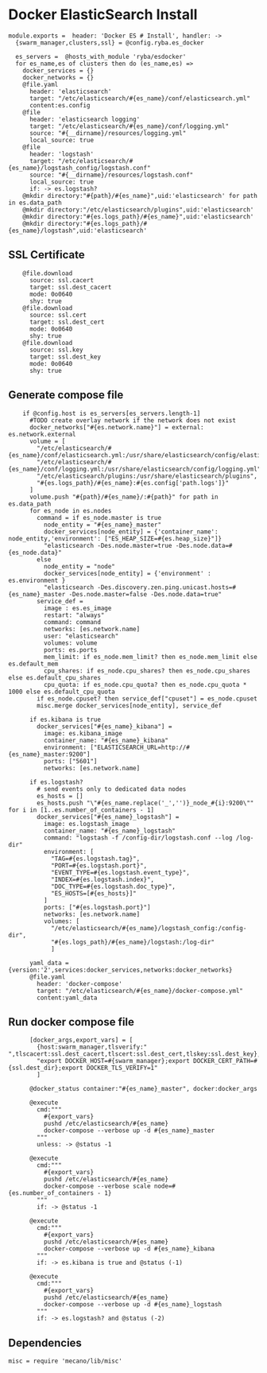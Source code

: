 # Docker ElasticSearch Install

    module.exports =  header: 'Docker ES # Install', handler: ->
      {swarm_manager,clusters,ssl} = @config.ryba.es_docker

      es_servers =  @hosts_with_module 'ryba/esdocker'
      for es_name,es of clusters then do (es_name,es) =>
        docker_services = {}
        docker_networks = {}
        @file.yaml
          header: 'elasticsearch'
          target: "/etc/elasticsearch/#{es_name}/conf/elasticsearch.yml"
          content:es.config
        @file
          header: 'elasticsearch logging'
          target: "/etc/elasticsearch/#{es_name}/conf/logging.yml"
          source: "#{__dirname}/resources/logging.yml"
          local_source: true
        @file
          header: 'logstash'
          target: "/etc/elasticsearch/#{es_name}/logstash_config/logstash.conf"
          source: "#{__dirname}/resources/logstash.conf"
          local_source: true
          if: -> es.logstash?
        @mkdir directory:"#{path}/#{es_name}",uid:'elasticsearch' for path in es.data_path
        @mkdir directory:"/etc/elasticsearch/plugins",uid:'elasticsearch'
        @mkdir directory:"#{es.logs_path}/#{es_name}",uid:'elasticsearch'
        @mkdir directory:"#{es.logs_path}/#{es_name}/logstash",uid:'elasticsearch'

## SSL Certificate

        @file.download
          source: ssl.cacert
          target: ssl.dest_cacert
          mode: 0o0640
          shy: true
        @file.download
          source: ssl.cert
          target: ssl.dest_cert
          mode: 0o0640
          shy: true
        @file.download
          source: ssl.key
          target: ssl.dest_key
          mode: 0o0640
          shy: true

## Generate compose file

        if @config.host is es_servers[es_servers.length-1]
          #TODO create overlay network if the network does not exist
          docker_networks["#{es.network.name}"] = external: es.network.external
          volume = [
            "/etc/elasticsearch/#{es_name}/conf/elasticsearch.yml:/usr/share/elasticsearch/config/elasticsearch.yml",
            "/etc/elasticsearch/#{es_name}/conf/logging.yml:/usr/share/elasticsearch/config/logging.yml",
            "/etc/elasticsearch/plugins:/usr/share/elasticsearch/plugins",
            "#{es.logs_path}/#{es_name}:#{es.config['path.logs']}"
          ]
          volume.push "#{path}/#{es_name}/:#{path}" for path in es.data_path
          for es_node in es.nodes
            command = if es_node.master is true
              node_entity = "#{es_name}_master"
              docker_services[node_entity] = {'container_name': node_entity,'environment': ["ES_HEAP_SIZE=#{es.heap_size}"]}
              "elasticsearch -Des.node.master=true -Des.node.data=#{es_node.data}"
            else
              node_entity = "node"
              docker_services[node_entity] = {'environment' : es.environment }
              "elasticsearch -Des.discovery.zen.ping.unicast.hosts=#{es_name}_master -Des.node.master=false -Des.node.data=true"
            service_def = 
              image : es.es_image
              restart: "always"
              command: command
              networks: [es.network.name]
              user: "elasticsearch"
              volumes: volume
              ports: es.ports
              mem_limit: if es_node.mem_limit? then es_node.mem_limit else es.default_mem
              cpu_shares: if es_node.cpu_shares? then es_node.cpu_shares else es.default_cpu_shares
              cpu_quota: if es_node.cpu_quota? then es_node.cpu_quota * 1000 else es.default_cpu_quota
            if es_node.cpuset? then service_def["cpuset"] = es_node.cpuset
            misc.merge docker_services[node_entity], service_def

          if es.kibana is true
            docker_services["#{es_name}_kibana"] = 
              image: es.kibana_image
              container_name: "#{es_name}_kibana"
              environment: ["ELASTICSEARCH_URL=http://#{es_name}_master:9200"]
              ports: ["5601"]
              networks: [es.network.name]

          if es.logstash?
            # send events only to dedicated data nodes
            es_hosts = []
            es_hosts.push "\"#{es_name.replace('_','')}_node_#{i}:9200\"" for i in [1..es.number_of_containers - 1]            
            docker_services["#{es_name}_logstash"] = 
              image: es.logstash_image
              container_name: "#{es_name}_logstash"
              command: "logstash -f /config-dir/logstash.conf --log /log-dir"
              environment: [
                "TAG=#{es.logstash.tag}",
                "PORT=#{es.logstash.port}",
                "EVENT_TYPE=#{es.logstash.event_type}",
                "INDEX=#{es.logstash.index}",
                "DOC_TYPE=#{es.logstash.doc_type}",
                "ES_HOSTS=[#{es_hosts}]"
              ]
              ports: ["#{es.logstash.port}"]
              networks: [es.network.name]
              volumes: [
                "/etc/elasticsearch/#{es_name}/logstash_config:/config-dir",
                "#{es.logs_path}/#{es_name}/logstash:/log-dir"
                ]

          yaml_data = {version:'2',services:docker_services,networks:docker_networks}
          @file.yaml
            header: 'docker-compose'
            target: "/etc/elasticsearch/#{es_name}/docker-compose.yml"
            content:yaml_data

## Run docker compose file

          [docker_args,export_vars] = [
            {host:swarm_manager,tlsverify:" ",tlscacert:ssl.dest_cacert,tlscert:ssl.dest_cert,tlskey:ssl.dest_key},
            "export DOCKER_HOST=#{swarm_manager};export DOCKER_CERT_PATH=#{ssl.dest_dir};export DOCKER_TLS_VERIFY=1"
            ]

          @docker_status container:"#{es_name}_master", docker:docker_args

          @execute
            cmd:"""
              #{export_vars}
              pushd /etc/elasticsearch/#{es_name}
              docker-compose --verbose up -d #{es_name}_master
            """
            unless: -> @status -1

          @execute
            cmd:"""
              #{export_vars}
              pushd /etc/elasticsearch/#{es_name}
              docker-compose --verbose scale node=#{es.number_of_containers - 1}
            """
            if: -> @status -1

          @execute
            cmd:"""
              #{export_vars}
              pushd /etc/elasticsearch/#{es_name}
              docker-compose --verbose up -d #{es_name}_kibana
            """
            if: -> es.kibana is true and @status (-1)

          @execute
            cmd:"""
              #{export_vars}
              pushd /etc/elasticsearch/#{es_name}
              docker-compose --verbose up -d #{es_name}_logstash
            """
            if: -> es.logstash? and @status (-2)

## Dependencies

    misc = require 'mecano/lib/misc'
